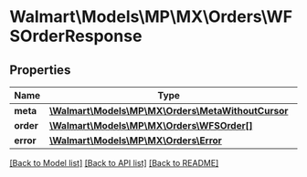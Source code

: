 # Walmart\Models\MP\MX\Orders\WFSOrderResponse

## Properties

Name | Type | Description | Notes
------------ | ------------- | ------------- | -------------
**meta** | [**\Walmart\Models\MP\MX\Orders\MetaWithoutCursor**](MetaWithoutCursor.md) |  | [optional]
**order** | [**\Walmart\Models\MP\MX\Orders\WFSOrder[]**](WFSOrder.md) |  | [optional]
**error** | [**\Walmart\Models\MP\MX\Orders\Error**](Error.md) |  | [optional]


[[Back to Model list]](./) [[Back to API list]](../../../../../README.md#supported-apis) [[Back to README]](../../../../../README.md)
